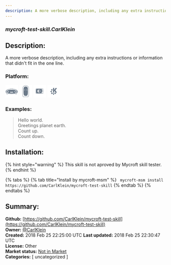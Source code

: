```yaml
---
description: A more verbose description, including any extra instructions or
---
```


### _mycroft-test-skill.CarlKlein_  
## Description:  
A more verbose description, including any extra instructions or
information that didn't fit in the one line.  
  
### Platform:  
 ![Mark I](../.gitbook/assets/mark-1-icon.png)  ![Mark II](../.gitbook/assets/mark-2-icon.png)  ![Picroft](../.gitbook/assets/picroft-icon.png)  ![plasmoid](../.gitbook/assets/kde.png)   
### Examples:  
> Hello world.  
> Greetings planet earth.  
> Count up.  
> Count down.  
  
## Installation:  
{% hint style="warning" %}
This skill is not aproved by Mycroft skill tester.
{% endhint %}
    
{% tabs %}
{% tab title="Install by mycroft-msm" %}
``` mycroft-msm install https://github.com/CarlKlein/mycroft-test-skill```
{% endtab %}
  {% endtabs %}
    
## Summary:  
**Github:** [https://github.com/CarlKlein/mycroft-test-skill](https://github.com/CarlKlein/mycroft-test-skill)  
**Owner:** [@CarlKlein](https://github.com/CarlKlein)  
**Created:** 2018 Feb 25 22:25:00 UTC  **Last updated:** 2018 Feb 25 22:30:47 UTC  
**License:** Other  
**Market status:** [Not in Market](https://market.mycroft.ai/skill/)  
**Categories:** [ uncategorized ]   
